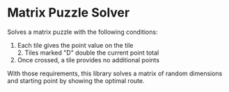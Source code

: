 Matrix Puzzle Solver
====================

Solves a matrix puzzle with the following conditions:  

  1. Each tile gives the point value on the tile							
 	2. Tiles marked "D" double the current point total						
  3. Once crossed, a tile provides no additional points

With those requirements, this library solves a matrix of random	dimensions and starting point by showing the optimal route.	
